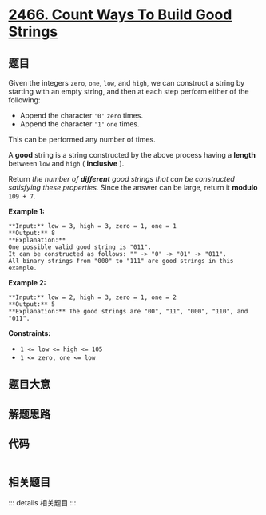 # [2466. Count Ways To Build Good Strings](https://leetcode.com/problems/count-ways-to-build-good-strings)

## 题目

Given the integers `zero`, `one`, `low`, and `high`, we can construct a string
by starting with an empty string, and then at each step perform either of the
following:

  * Append the character `'0'` `zero` times.
  * Append the character `'1'` `one` times.

This can be performed any number of times.

A **good** string is a string constructed by the above process having a
**length** between `low` and `high` ( **inclusive** ).

Return _the number of **different** good strings that can be constructed
satisfying these properties._ Since the answer can be large, return it
**modulo** `109 + 7`.



**Example 1:**

    
    
    **Input:** low = 3, high = 3, zero = 1, one = 1
    **Output:** 8
    **Explanation:** 
    One possible valid good string is "011". 
    It can be constructed as follows: "" -> "0" -> "01" -> "011". 
    All binary strings from "000" to "111" are good strings in this example.
    

**Example 2:**

    
    
    **Input:** low = 2, high = 3, zero = 1, one = 2
    **Output:** 5
    **Explanation:** The good strings are "00", "11", "000", "110", and "011".
    



**Constraints:**

  * `1 <= low <= high <= 105`
  * `1 <= zero, one <= low`


## 题目大意

## 解题思路

## 代码

```javascript

```

## 相关题目

::: details 相关题目
:::
